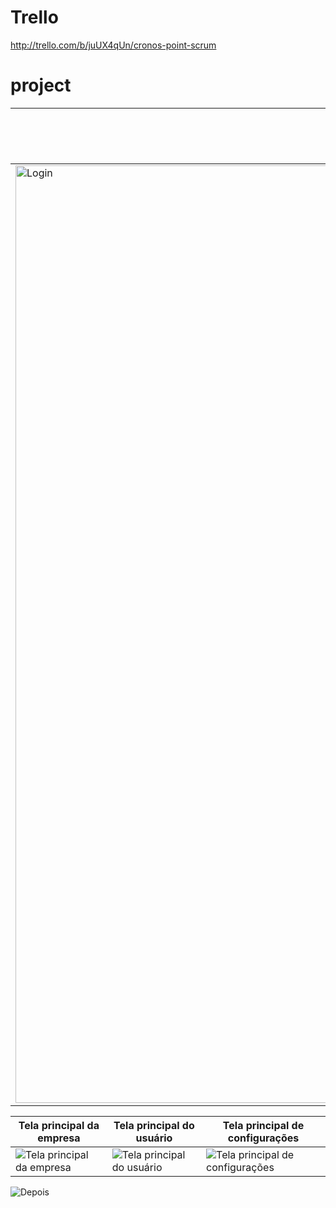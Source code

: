 # Trello
http://trello.com/b/juUX4qUn/cronos-point-scrum

# project

| Login | Cadastro | Tela Usuário | Tela Edição de ponto |
|-------|----------|--------------|----------------------|
| <img src="https://github.com/user-attachments/assets/4a605f52-6343-423e-8ec2-142f6f0d34a7" alt="Login" width="1500"/> | ![Cadastro](https://github.com/user-attachments/assets/be76b33e-48ee-410e-9c36-d1534897aae7) | ![Tela Usuário](https://github.com/user-attachments/assets/4cefa4b6-58e2-42ce-82b9-284f9a470c08) | ![Tela Edição de ponto](https://github.com/user-attachments/assets/4a9208a2-0e91-4129-ab6f-2b9d54cc2ef3) |

| Tela principal da empresa | Tela principal do usuário | Tela principal de configurações |
|---------------------------|---------------------------|---------------------------------|
| ![Tela principal da empresa](https://github.com/user-attachments/assets/06788535-1b8b-4bbb-8bd3-d3f76d68359d) | ![Tela principal do usuário](https://github.com/user-attachments/assets/0729ed6b-40d7-4a01-945d-81125562899e) | ![Tela principal de configurações](https://github.com/user-attachments/assets/accde4ef-efc1-44b8-bb85-579db9d899a7)



<img src="https://github.com/user-attachments/assets/eada6e8e-edaf-4de5-ab4b-b1f7a2604529" alt="Depois">
